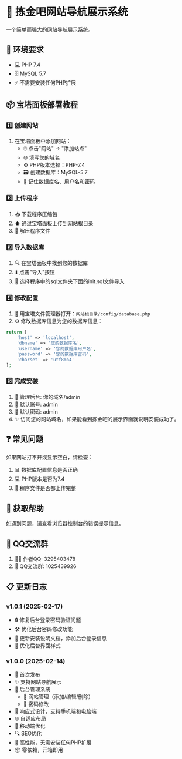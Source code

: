 # 🌟 拣金吧网站导航展示系统

一个简单而强大的网站导航展示系统。

## 🔧 环境要求

- 💻 PHP 7.4
- 🗄️ MySQL 5.7
- ⚡ 不需要安装任何PHP扩展

## 📦 宝塔面板部署教程

### 1️⃣ 创建网站

1. 在宝塔面板中添加网站：
   - 🖱️ 点击"网站" → "添加站点"
   - 🌐 填写您的域名
   - ⚙️ PHP版本选择：PHP-7.4
   - 🗃️ 创建数据库：MySQL-5.7
   - 📝 记住数据库名、用户名和密码

### 2️⃣ 上传程序

1. 📥 下载程序压缩包
2. ⬆️ 通过宝塔面板上传到网站根目录
3. 📂 解压程序文件

### 3️⃣ 导入数据库

1. 🔍 在宝塔面板中找到您的数据库
2. ⬇️ 点击"导入"按钮
3. 📄 选择程序中的sql文件夹下面的init.sql文件导入

### 4️⃣ 修改配置

1. 📝 用宝塔文件管理器打开：`网站根目录/config/database.php`
2. ⚙️ 修改数据库信息为您的数据库信息：
```php
return [
    'host' => 'localhost',
    'dbname' => '您的数据库名',    
    'username' => '您的数据库用户名',      
    'password' => '您的数据库密码',      
    'charset' => 'utf8mb4'     
];
```

### 5️⃣ 完成安装
1. 🔐 管理后台: 你的域名/admin
2. 👤 默认账号: admin
3. 🔑 默认密码: admin
4. ✨ 访问您的网站域名，如果能看到拣金吧的展示界面就说明安装成功了。

## ❓ 常见问题

如果网站打不开或显示空白，请检查：
1. 📊 数据库配置信息是否正确
2. 💻 PHP版本是否为7.4
3. 📁 程序文件是否都上传完整

## 💬 获取帮助

如遇到问题，请查看浏览器控制台的错误提示信息。

## 🤝 QQ交流群
1. 👨‍💻 作者QQ: 3295403478
2. 👥 QQ交流群: 1025439926

## 📋 更新日志

### v1.0.1 (2025-02-17)
- 🔒 修复后台登录密码验证问题
- 🛠️ 优化后台密码修改功能
- 📝 更新安装说明文档，添加后台登录信息
- 🎨 优化后台界面样式

### v1.0.0 (2025-02-14)
- 🎉 首次发布
- ✨ 支持网站导航展示
- 🔐 后台管理系统
  - 📱 网站管理（添加/编辑/删除）
  - 🔑 密码修改
- 💅 响应式设计，支持手机端和电脑端
- 🌐 自适应布局
- 📱 移动端优化
- 🔍 SEO优化
- 🚀 高性能，无需安装任何PHP扩展
- 📦 零依赖，开箱即用
